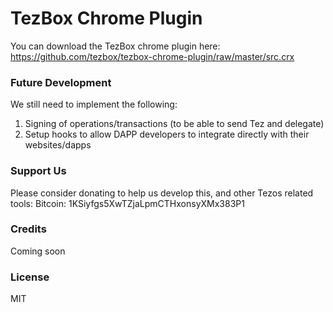 # TezBox Chrome Plugin
You can download the TezBox chrome plugin here: https://github.com/tezbox/tezbox-chrome-plugin/raw/master/src.crx

### Future Development
We still need to implement the following:
1) Signing of operations/transactions (to be able to send Tez and delegate)
2) Setup hooks to allow DAPP developers to integrate directly with their websites/dapps

### Support Us
Please consider donating to help us develop this, and other Tezos related tools: Bitcoin: 1KSiyfgs5XwTZjaLpmCTHxonsyXMx383P1

### Credits
Coming soon

### License
MIT
